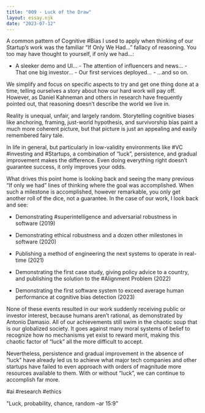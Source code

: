 ```yaml
---
title: "009 - Luck of the Draw"
layout: essay.njk
date: "2023-07-12"
---
```


A common pattern of Cognitive #Bias I used to apply when thinking of our Startup’s work was the familiar “If Only We Had…” fallacy of reasoning. You too may have thought to yourself, if only we had…:

- A sleeker demo and UI… - The attention of influencers and news… - That one big investor… - Our first services deployed… - …and so on.

We simplify and focus on specific aspects to try and get one thing done at a time, telling ourselves a story about how our hard work will pay off. However, as Daniel Kahneman and others in research have frequently pointed out, that reasoning doesn’t describe the world we live in.

Reality is unequal, unfair, and largely random. Storytelling cognitive biases like anchoring, framing, just-world hypothesis, and survivorship bias paint a much more coherent picture, but that picture is just an appealing and easily remembered fairy tale.

In life in general, but particularly in low-validity environments like #VC #investing and #Startups, a combination of “luck”, persistence, and gradual improvement makes the difference. Even doing everything right doesn’t guarantee success, it only improves your odds.

What drives this point home is looking back and seeing the many previous “If only we had” lines of thinking where the goal was accomplished. When such a milestone is accomplished, however remarkable, you only get another roll of the dice, not a guarantee. In the case of our work, I look back and see:

- Demonstrating #superintelligence and adversarial robustness in software (2019)

- Demonstrating ethical robustness and a dozen other milestones in software (2020)

- Publishing a method of engineering the next systems to operate in real-time (2021)

- Demonstrating the first case study, giving policy advice to a country, and publishing the solution to the #Alignment Problem (2022)

- Demonstrating the first software system to exceed average human performance at cognitive bias detection (2023)

None of these events resulted in our work suddenly receiving public or investor interest, because humans aren’t rational, as demonstrated by Antonio Damasio. All of our achievements still swim in the chaotic soup that is our globalized society. It goes against many moral systems of belief to recognize how no mechanisms yet exist to reward merit, making this chaotic factor of “luck” all the more difficult to accept.

Nevertheless, persistence and gradual improvement in the absence of “luck” have already led us to achieve what major tech companies and other startups have failed to even approach with orders of magnitude more resources available to them. With or without “luck”, we can continue to accomplish far more.

#ai #research #ethics

"Luck, probability, chance, random –ar 15:9"
